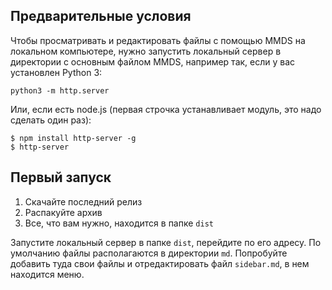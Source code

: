 
Предварительные условия
-----------------------
Чтобы просматривать и редактировать файлы с помощью MMDS на локальном компьютере, нужно запустить локальный 
сервер в директории с основным файлом MMDS, например так, если у вас установлен
Python 3:

```
python3 -m http.server
```

Или, если есть node.js (первая строчка устанавливает модуль, это надо сделать один раз):

```
$ npm install http-server -g 
$ http-server
```

Первый запуск
--------------
1. Скачайте последний релиз
1. Распакуйте архив
1. Все, что вам нужно, находится в папке `dist`

Запустите локальный сервер в папке `dist`, перейдите по его адресу. По умолчанию файлы располагаются в директории `md`. Попробуйте добавить туда
свои файлы и отредактировать файл `sidebar.md`, в нем находится меню.


